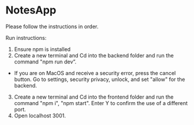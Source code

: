# NotesApp
 
 Please follow the instructions in order.
 
 Run instructions:
 1. Ensure npm is installed
 2. Create a new terminal and Cd into the backend folder and run the command "npm run dev”.
   * If you are on MacOS and receive a security error, press the cancel button. Go to settings, security privacy, unlock, and set "allow" for the backend.
 3. Create a new terminal and Cd into the frontend folder and run the command "npm i", "npm start". Enter Y to confirm the use of a different port.
 4. Open localhost 3001.
 
